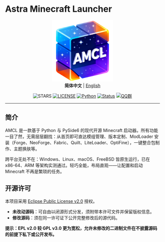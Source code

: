 # Astra Minecraft Launcher

<div align="center">
<img src="docs/assets/logo.png" width="200" height="200"  alt="logo"/>
<br>
<strong>简体中文</strong> | <a href="../README.md">English</a>
<br>

![STARS](https://img.shields.io/github/stars/AMCL-dev/AMCL?color=yellow&label=GitHub%20Stars )
[![LICENSE](https://img.shields.io/badge/LICENSE-EPLV2-default )](https://github.com/AMCL-dev/AMCL/blob/main/LICENSE )
[![Python](https://img.shields.io/badge/Python-3.10+-blue.svg )](https://www.python.org )
[![Status](https://img.shields.io/badge/状态-开发中-yellow.svg )]()
[![QQ群](https://custom-icon-badges.demolab.com/badge/QQ群-1063633238-006BF2?style=flat&logo=tencent-qq )](https://qm.qq.com/q/3MricOCvks )

</div>

---

## 简介  
AMCL 是一款基于 Python 与 PySide6 的现代开源 Minecraft 启动器。所有功能一目了然，无需层层翻找：从首页即可直达模组管理、版本定制、ModLoader 安装（Forge、NeoForge、Fabric、Quilt、LiteLoader、OptiFine），一键整合包制作、主题换肤等。

跨平台无处不在：Windows、Linux、macOS、FreeBSD 皆原生运行，已在 x86-64、ARM 等架构实测通过。轻巧全能，布局直观——让配置和启动 Minecraft 不再是繁琐的任务。

## 开源许可  
本项目采用 [Eclipse Public License v2.0](https://www.eclipse.org/legal/epl-2.0/ ) 授权。

- **未改动源码**：可自由以闭源形式分发，须附带本许可文件并保留版权信息。  
- **修改源码**：须在同一许可证下公开完整修改后的源代码。

**提示：EPL v2.0 较 GPL v3.0 更为宽松，允许未修改的二进制文件在不披露源码的前提下私下或公开发布。**